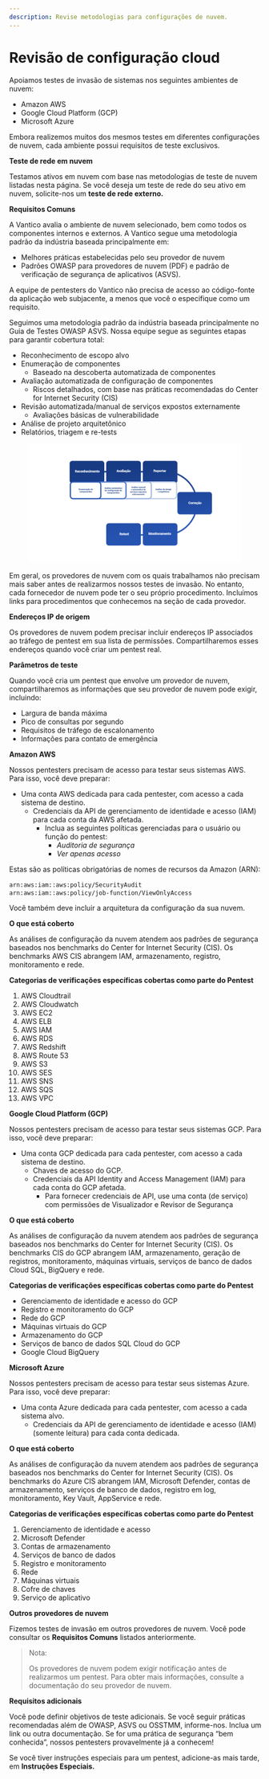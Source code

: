 ```yaml
---
description: Revise metodologias para configurações de nuvem.
---
```


# Revisão de configuração cloud

Apoiamos testes de invasão de sistemas nos seguintes ambientes de nuvem:

* Amazon AWS&#x20;
* Google Cloud Platform (GCP)&#x20;
* Microsoft Azure

Embora realizemos muitos dos mesmos testes em diferentes configurações de nuvem, cada ambiente possui requisitos de teste exclusivos.



**Teste de rede em nuvem**

Testamos ativos em nuvem com base nas metodologias de teste de nuvem listadas nesta página. Se você deseja um teste de rede do seu ativo em nuvem, solicite-nos um **teste de rede externo.**



**Requisitos Comuns**

A Vantico avalia o ambiente de nuvem selecionado, bem como todos os componentes internos e externos. A Vantico segue uma metodologia padrão da indústria baseada principalmente em:

* Melhores práticas estabelecidas pelo seu provedor de nuvem&#x20;
* Padrões OWASP para provedores de nuvem (PDF) e padrão de verificação de segurança de aplicativos (ASVS).

A equipe de pentesters do Vantico não precisa de acesso ao código-fonte da aplicação web subjacente, a menos que você o especifique como um requisito.

Seguimos uma metodologia padrão da indústria baseada principalmente no Guia de Testes OWASP ASVS. Nossa equipe segue as seguintes etapas para garantir cobertura total:

* Reconhecimento de escopo alvo&#x20;
* Enumeração de componentes&#x20;
  * Baseado na descoberta automatizada de componentes&#x20;
* Avaliação automatizada de configuração de componentes&#x20;
  * Riscos detalhados, com base nas práticas recomendadas do Center for Internet Security (CIS)&#x20;
* Revisão automatizada/manual de serviços expostos externamente&#x20;
  * Avaliações básicas de vulnerabilidade&#x20;
* Análise de projeto arquitetônico&#x20;
* Relatórios, triagem e re-tests

<figure><img src="../../.gitbook/assets/vantico-ilustração-reconhecimento4.png" alt=""><figcaption></figcaption></figure>

Em geral, os provedores de nuvem com os quais trabalhamos não precisam mais saber antes de realizarmos nossos testes de invasão. No entanto, cada fornecedor de nuvem pode ter o seu próprio procedimento. Incluímos links para procedimentos que conhecemos na seção de cada provedor.



**Endereços IP de origem**

Os provedores de nuvem podem precisar incluir endereços IP associados ao tráfego de pentest em sua lista de permissões. Compartilharemos esses endereços quando você criar um pentest real.



**Parâmetros de teste**

Quando você cria um pentest que envolve um provedor de nuvem, compartilharemos as informações que seu provedor de nuvem pode exigir, incluindo:

* Largura de banda máxima&#x20;
* Pico de consultas por segundo&#x20;
* Requisitos de tráfego de escalonamento&#x20;
* Informações para contato de emergência



**Amazon AWS**

Nossos pentesters precisam de acesso para testar seus sistemas AWS. Para isso, você deve preparar:

* Uma conta AWS dedicada para cada pentester, com acesso a cada sistema de destino.
  * &#x20;Credenciais da API de gerenciamento de identidade e acesso (IAM) para cada conta da AWS afetada.&#x20;
    * Inclua as seguintes políticas gerenciadas para o usuário ou função do pentest:&#x20;
      * _Auditoria de segurança_&#x20;
      * _Ver apenas acesso_

Estas são as políticas obrigatórias de nomes de recursos da Amazon (ARN):

```
arn:aws:iam::aws:policy/SecurityAudit
arn:aws:iam::aws:policy/job-function/ViewOnlyAccess
```

Você também deve incluir a arquitetura da configuração da sua nuvem.



**O que está coberto**

As análises de configuração da nuvem atendem aos padrões de segurança baseados nos benchmarks do Center for Internet Security (CIS). Os benchmarks AWS CIS abrangem IAM, armazenamento, registro, monitoramento e rede.



**Categorias de verificações específicas cobertas como parte do Pentest**

1. AWS Cloudtrail
2. AWS Cloudwatch
3. AWS EC2
4. AWS ELB
5. AWS IAM
6. AWS RDS
7. AWS Redshift
8. AWS Route 53
9. AWS S3
10. AWS SES
11. AWS SNS
12. AWS SQS
13. AWS VPC



**Google Cloud Platform (GCP)**

Nossos pentesters precisam de acesso para testar seus sistemas GCP. Para isso, você deve preparar:

* Uma conta GCP dedicada para cada pentester, com acesso a cada sistema de destino.&#x20;
  * Chaves de acesso do GCP.&#x20;
  * Credenciais da API Identity and Access Management (IAM) para cada conta do GCP afetada.
    * &#x20;Para fornecer credenciais de API, use uma conta (de serviço) com permissões de Visualizador e Revisor de Segurança



**O que está coberto**

As análises de configuração da nuvem atendem aos padrões de segurança baseados nos benchmarks do Center for Internet Security (CIS). Os benchmarks CIS do GCP abrangem IAM, armazenamento, geração de registros, monitoramento, máquinas virtuais, serviços de banco de dados Cloud SQL, BigQuery e rede.



**Categorias de verificações específicas cobertas como parte do Pentest**

* Gerenciamento de identidade e acesso do GCP&#x20;
* Registro e monitoramento do GCP&#x20;
* Rede do GCP&#x20;
* Máquinas virtuais do GCP&#x20;
* Armazenamento do GCP&#x20;
* Serviços de banco de dados SQL Cloud do GCP&#x20;
* Google Cloud BigQuery





**Microsoft Azure**

Nossos pentesters precisam de acesso para testar seus sistemas Azure. Para isso, você deve preparar:

* Uma conta Azure dedicada para cada pentester, com acesso a cada sistema alvo.&#x20;
  * Credenciais da API de gerenciamento de identidade e acesso (IAM) (somente leitura) para cada conta dedicada.



**O que está coberto**

As análises de configuração da nuvem atendem aos padrões de segurança baseados nos benchmarks do Center for Internet Security (CIS). Os benchmarks do Azure CIS abrangem IAM, Microsoft Defender, contas de armazenamento, serviços de banco de dados, registro em log, monitoramento, Key Vault, AppService e rede.



**Categorias de verificações específicas cobertas como parte do Pentest**

1. Gerenciamento de identidade e acesso&#x20;
2. Microsoft Defender&#x20;
3. Contas de armazenamento&#x20;
4. Serviços de banco de dados&#x20;
5. Registro e monitoramento&#x20;
6. Rede&#x20;
7. Máquinas virtuais&#x20;
8. Cofre de chaves&#x20;
9. Serviço de aplicativo



**Outros provedores de nuvem**

Fizemos testes de invasão em outros provedores de nuvem. Você pode consultar os **Requisitos Comuns** listados anteriormente.



> Nota:
>
> Os provedores de nuvem podem exigir notificação antes de realizarmos um pentest. Para obter mais informações, consulte a documentação do seu provedor de nuvem.



**Requisitos adicionais**

Você pode definir objetivos de teste adicionais. Se você seguir práticas recomendadas além de OWASP, ASVS ou OSSTMM, informe-nos. Inclua um link ou outra documentação. Se for uma prática de segurança “bem conhecida”, nossos pentesters provavelmente já a conhecem!

Se você tiver instruções especiais para um pentest, adicione-as mais tarde, em **Instruções Especiais.**
